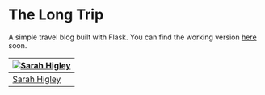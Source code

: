 The Long Trip
=========
A simple travel blog built with Flask. You can find the working version [here](http://thelongtrip.org) soon.

| [![Sarah Higley](https://avatars3.githubusercontent.com/u/3819570?s=144)](https://github.com/smhigley) |
|---|
| [Sarah Higley](https://github.com/smhigley) |